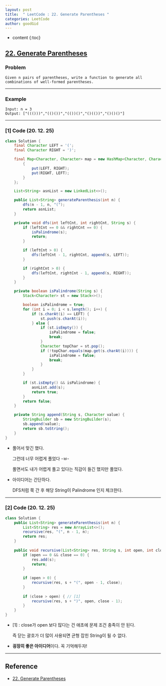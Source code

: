 ```yaml
---
layout: post
title:  " LeetCode : 22. Generate Parentheses "
categories: LeetCode
author: goodGid
---
```

* content
{:toc}

## [22. Generate Parentheses](https://leetcode.com/problems/generate-parentheses/)

### Problem

```
Given n pairs of parentheses, write a function to generate all combinations of well-formed parentheses.
```





---

### Example

```
Input: n = 3
Output: ["((()))","(()())","(())()","()(())","()()()"]
```

---

### [1] Code (20. 12. 25)

``` java
class Solution {
    final Character LEFT = '(';
    final Character RIGHT = ')';

    final Map<Character, Character> map = new HashMap<Character, Character>() {
        {
            put(LEFT, RIGHT);
            put(RIGHT, LEFT);
        }
    };

    List<String> asnList = new LinkedList<>();

    public List<String> generateParenthesis(int n) {
        dfs(n - 1, n, "(");
        return asnList;
    }

    private void dfs(int leftCnt, int rightCnt, String s) {
        if (leftCnt == 0 && rightCnt == 0) {
            isPalindrome(s);
            return;
        }

        if (leftCnt > 0) {
            dfs(leftCnt - 1, rightCnt, append(s, LEFT));
        }

        if (rightCnt > 0) {
            dfs(leftCnt, rightCnt - 1, append(s, RIGHT));
        }
    }

    private boolean isPalindrome(String s) {
        Stack<Character> st = new Stack<>();

        boolean isPalindrome = true;
        for (int i = 0; i < s.length(); i++) {
            if (s.charAt(i) == LEFT) {
                st.push(s.charAt(i));
            } else {
                if (st.isEmpty()) {
                    isPalindrome = false;
                    break;
                }
                Character topChar = st.pop();
                if (!topChar.equals(map.get(s.charAt(i)))) {
                    isPalindrome = false;
                    break;
                }
            }
        }

        if (st.isEmpty() && isPalindrome) {
            asnList.add(s);
            return true;
        }
        return false;
    }

    private String append(String s, Character value) {
        StringBuilder sb = new StringBuilder(s);
        sb.append(value);
        return sb.toString();
    }
}
```

* 풀어서 맞긴 했다.

  그런데 너무 어렵게 풀었다 -ㅂ-

  풀면서도 내가 어렵게 풀고 있다는 직감이 들긴 했지만 풀었다.

* 아이디어는 간단하다.

  DFS처럼 쭉 간 후 해당 String이 Palindrome 인지 체크한다.

---

### [2] Code (20. 12. 25)

``` java
class Solution {
    public List<String> generateParenthesis(int n) {
        List<String> res = new ArrayList<>();
        recursive(res, "(", n - 1, n);
        return res;
    }
    
    public void recursive(List<String> res, String s, int open, int close) {
        if (open == 0 && close == 0) {
            res.add(s);
            return;
        }
        
        if (open > 0) {
            recursive(res, s + "(", open - 1, close);
        }
        
        if (close > open) { // [1]
            recursive(res, s + ")", open, close - 1);
        }
    }
}
```

* [1] : close가 open 보다 많다는 건 애초에 문제 조건 충족이 안 된다.

  즉 닫는 괄호가 더 많이 사용되면 균형 잡힌 String이 될 수 없다.

* **굉장히 좋은 아이디어**이다. 꼭 기억해두자!

---

## Reference

* [22. Generate Parentheses](https://leetcode.com/problems/generate-parentheses/)